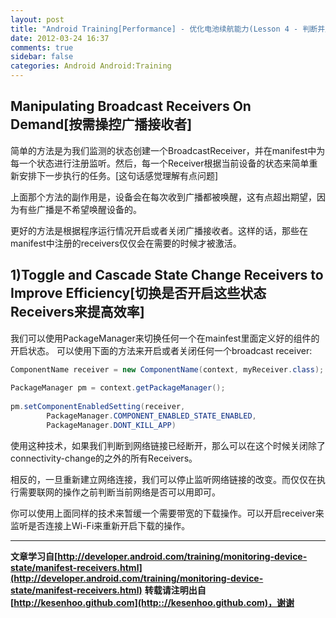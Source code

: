 ```yaml
---
layout: post
title: "Android Training[Performance] - 优化电池续航能力(Lesson 4 - 判断并监测网络连接状态)"
date: 2012-03-24 16:37
comments: true
sidebar: false
categories: Android Android:Training
---
```


## Manipulating Broadcast Receivers On Demand[按需操控广播接收者]
简单的方法是为我们监测的状态创建一个BroadcastReceiver，并在manifest中为每一个状态进行注册监听。然后，每一个Receiver根据当前设备的状态来简单重新安排下一步执行的任务。[这句话感觉理解有点问题]

上面那个方法的副作用是，设备会在每次收到广播都被唤醒，这有点超出期望，因为有些广播是不希望唤醒设备的。

更好的方法是根据程序运行情况开启或者关闭广播接收者。这样的话，那些在manifest中注册的receivers仅仅会在需要的时候才被激活。

<!-- More -->

## 1)Toggle and Cascade State Change Receivers to Improve Efficiency[切换是否开启这些状态Receivers来提高效率]
我们可以使用PackageManager来切换任何一个在mainfest里面定义好的组件的开启状态。
可以使用下面的方法来开启或者关闭任何一个broadcast receiver:
```java
ComponentName receiver = new ComponentName(context, myReceiver.class);  
  
PackageManager pm = context.getPackageManager();  
  
pm.setComponentEnabledSetting(receiver,  
        PackageManager.COMPONENT_ENABLED_STATE_ENABLED,  
        PackageManager.DONT_KILL_APP)  
```

使用这种技术，如果我们判断到网络链接已经断开，那么可以在这个时候关闭除了connectivity-change的之外的所有Receivers。

相反的，一旦重新建立网络连接，我们可以停止监听网络链接的改变。而仅仅在执行需要联网的操作之前判断当前网络是否可以用即可。

你可以使用上面同样的技术来暂缓一个需要带宽的下载操作。可以开启receiver来监听是否连接上Wi-Fi来重新开启下载的操作。

***
**文章学习自[http://developer.android.com/training/monitoring-device-state/manifest-receivers.html](http://developer.android.com/training/monitoring-device-state/manifest-receivers.html)**
**转载请注明出自[http://kesenhoo.github.com](http:://kesenhoo.github.com)，谢谢**

